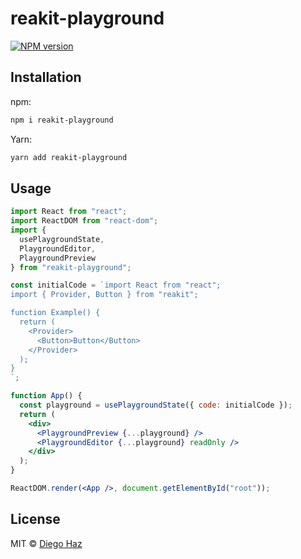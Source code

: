 # reakit-playground

<a href="https://npmjs.org/package/reakit-playground"><img alt="NPM version" src="https://img.shields.io/npm/v/reakit-playground.svg" /></a>

## Installation

npm:
```sh
npm i reakit-playground
```

Yarn:
```sh
yarn add reakit-playground
```

## Usage

```jsx
import React from "react";
import ReactDOM from "react-dom";
import {
  usePlaygroundState,
  PlaygroundEditor,
  PlaygroundPreview
} from "reakit-playground";

const initialCode = `import React from "react";
import { Provider, Button } from "reakit";

function Example() {
  return (
    <Provider>
      <Button>Button</Button>
    </Provider>
  );
}
`;

function App() {
  const playground = usePlaygroundState({ code: initialCode });
  return (
    <div>
      <PlaygroundPreview {...playground} />
      <PlaygroundEditor {...playground} readOnly />
    </div>
  );
}

ReactDOM.render(<App />, document.getElementById("root"));
```

## License

MIT © [Diego Haz](https://github.com/diegohaz)
